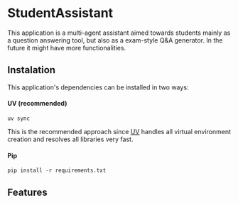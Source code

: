 # StudentAssistant
This application is a multi-agent assistant aimed towards students mainly as a question answering tool, but also as a exam-style Q&A generator. In the future it might have more functionalities.

## Instalation
This application's dependencies can be installed in two ways:
#### UV (recommended)
```
uv sync
```
This is the recommended approach since [UV](https://docs.astral.sh/uv/) handles all virtual environment creation and resolves all libraries very fast.
#### Pip
```
pip install -r requirements.txt
```
## Features